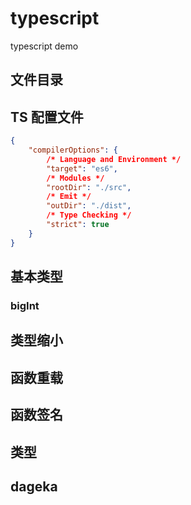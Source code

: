 # typescript

typescript demo

## 文件目录

## TS 配置文件

```json
{
	"compilerOptions": {
		/* Language and Environment */
		"target": "es6",
		/* Modules */
		"rootDir": "./src",
		/* Emit */
		"outDir": "./dist",
		/* Type Checking */
		"strict": true
	}
}
```

## 基本类型

### bigInt

## 类型缩小

## 函数重载

## 函数签名

## 类型
## dageka 